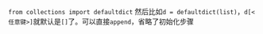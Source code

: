 `from collections import defaultdict`
然后比如`d = defaultdict(list)`，`d[<任意键>]`就默认是`[]`了。可以直接`append`，省略了初始化步骤